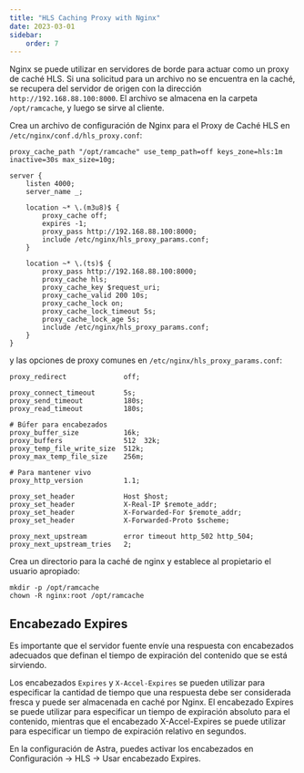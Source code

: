 ```yaml
---
title: "HLS Caching Proxy with Nginx"
date: 2023-03-01
sidebar:
    order: 7
---
```


Nginx se puede utilizar en servidores de borde para actuar como un proxy de caché HLS. Si una solicitud para un archivo no se encuentra en la caché, se recupera del servidor de origen con la dirección `http://192.168.88.100:8000`. El archivo se almacena en la carpeta `/opt/ramcache`, y luego se sirve al cliente.

Crea un archivo de configuración de Nginx para el Proxy de Caché HLS en `/etc/nginx/conf.d/hls_proxy.conf`:

```
proxy_cache_path "/opt/ramcache" use_temp_path=off keys_zone=hls:1m inactive=30s max_size=10g;

server {
    listen 4000;
    server_name _;

    location ~* \.(m3u8)$ {
        proxy_cache off;
        expires -1;
        proxy_pass http://192.168.88.100:8000;
        include /etc/nginx/hls_proxy_params.conf;
    }

    location ~* \.(ts)$ {
        proxy_pass http://192.168.88.100:8000;
        proxy_cache hls;
        proxy_cache_key $request_uri;
        proxy_cache_valid 200 10s;
        proxy_cache_lock on;
        proxy_cache_lock_timeout 5s;
        proxy_cache_lock_age 5s;
        include /etc/nginx/hls_proxy_params.conf;
    }
}
```

y las opciones de proxy comunes en `/etc/nginx/hls_proxy_params.conf`:

```
proxy_redirect              off;

proxy_connect_timeout       5s;
proxy_send_timeout          180s;
proxy_read_timeout          180s;

# Búfer para encabezados
proxy_buffer_size           16k;
proxy_buffers               512  32k;
proxy_temp_file_write_size  512k;
proxy_max_temp_file_size    256m;

# Para mantener vivo
proxy_http_version          1.1;

proxy_set_header            Host $host;
proxy_set_header            X-Real-IP $remote_addr;
proxy_set_header            X-Forwarded-For $remote_addr;
proxy_set_header            X-Forwarded-Proto $scheme;

proxy_next_upstream         error timeout http_502 http_504;
proxy_next_upstream_tries   2;
```

Crea un directorio para la caché de nginx y establece al propietario el usuario apropiado:

```
mkdir -p /opt/ramcache
chown -R nginx:root /opt/ramcache
```

## Encabezado Expires

Es importante que el servidor fuente envíe una respuesta con encabezados adecuados que definan el tiempo de expiración del contenido que se está sirviendo.

Los encabezados `Expires` y `X-Accel-Expires` se pueden utilizar para especificar la cantidad de tiempo que una respuesta debe ser considerada fresca y puede ser almacenada en caché por Nginx. El encabezado Expires se puede utilizar para especificar un tiempo de expiración absoluto para el contenido, mientras que el encabezado X-Accel-Expires se puede utilizar para especificar un tiempo de expiración relativo en segundos.

En la configuración de Astra, puedes activar los encabezados en Configuración -> HLS -> Usar encabezado Expires.